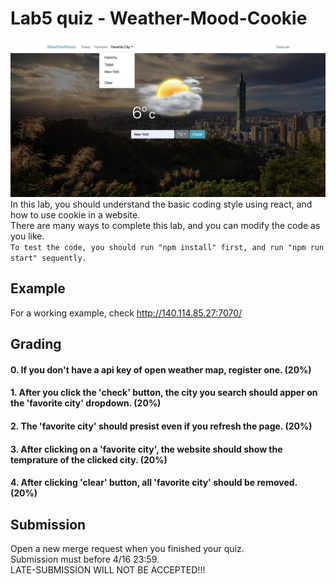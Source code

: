 # Lab5 quiz - Weather-Mood-Cookie
![Component](img/weather-mood-cookie.png)
In this lab, you should understand the basic coding style using react, and how to use cookie in a website.<br />
There are many ways to complete this lab, and you can modify the code as you like.<br />
`To test the code, you should run "npm install" first, and run "npm run start" sequently.`

## Example
For a working example, check http://140.114.85.27:7070/

## Grading
#### 0. If you don't have a api key of open weather map, register one. (20%)
#### 1. After you click the 'check' button, the city you search should apper on the 'favorite city' dropdown. (20%)
#### 2. The 'favorite city' should presist even if you refresh the page. (20%)
#### 3. After clicking on a 'favorite city', the website should show the temprature of the clicked city. (20%)
#### 4. After clicking 'clear' button, all 'favorite city' should be removed. (20%)

## Submission
Open a new merge request when you finished your quiz. <br />
Submission must before 4/16 23:59.<br />
LATE-SUBMISSION WILL NOT BE ACCEPTED!!!<br />
